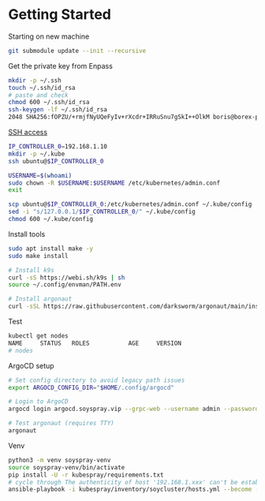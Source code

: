 # Getting Started

Starting on new machine

```sh
git submodule update --init --recursive
```

Get the private key from Enpass

```sh
mkdir -p ~/.ssh
touch ~/.ssh/id_rsa
# paste and check
chmod 600 ~/.ssh/id_rsa
ssh-keygen -lf ~/.ssh/id_rsa
2048 SHA256:fOPZU/+rmjfNyUQeFyIv+rXcdr+IRRuSnu7gSkI++OlkM boris@borex-pc (RSA)
```

[SSH access](https://github.com/kubernetes-sigs/kubespray/blob/master/docs/getting_started/setting-up-your-first-cluster.md#access-the-kubernetes-cluster)

```sh
IP_CONTROLLER_0=192.168.1.10
mkdir -p ~/.kube
ssh ubuntu@$IP_CONTROLLER_0

USERNAME=$(whoami)
sudo chown -R $USERNAME:$USERNAME /etc/kubernetes/admin.conf
exit

scp ubuntu@$IP_CONTROLLER_0:/etc/kubernetes/admin.conf ~/.kube/config
sed -i "s/127.0.0.1/$IP_CONTROLLER_0/" ~/.kube/config
chmod 600 ~/.kube/config
```

Install tools

```sh
sudo apt install make -y
sudo make install

# Install k9s
curl -sS https://webi.sh/k9s | sh
source ~/.config/envman/PATH.env

# Install argonaut
curl -sSL https://raw.githubusercontent.com/darksworm/argonaut/main/install.sh | sudo sh
```

Test

```sh
kubectl get nodes
NAME     STATUS   ROLES           AGE     VERSION
# nodes
```

ArgoCD setup

```sh
# Set config directory to avoid legacy path issues
export ARGOCD_CONFIG_DIR="$HOME/.config/argocd"

# Login to ArgoCD
argocd login argocd.soyspray.vip --grpc-web --username admin --password password

# Test argonaut (requires TTY)
argonaut
```

Venv

```sh
python3 -m venv soyspray-venv
source soyspray-venv/bin/activate
pip install -U -r kubespray/requirements.txt
# cycle through The authenticity of host '192.168.1.xxx' can't be established.
ansible-playbook -i kubespray/inventory/soycluster/hosts.yml --become --become-user=root --user ubuntu playbooks/show-hello.yml
```
